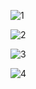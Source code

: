 ![1](https://github.com/mariamnageh/CodeAlpha_Personal-Portfolio-Website/assets/105167781/870b484b-516f-4227-9c86-3fe79f9caf13)

![2](https://github.com/mariamnageh/CodeAlpha_Personal-Portfolio-Website/assets/105167781/3b66f5be-3245-40eb-8203-e80ef6661d9f)

![3](https://github.com/mariamnageh/CodeAlpha_Personal-Portfolio-Website/assets/105167781/78fddfb0-4885-44b3-80e0-2c008b4750bb)

![4](https://github.com/mariamnageh/CodeAlpha_Personal-Portfolio-Website/assets/105167781/467f82ba-a6e1-4187-8b1e-75902720e51c)
